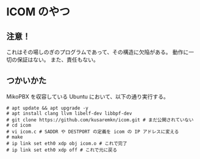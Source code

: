 # ICOM のやつ

## 注意！

これはその場しのぎのプログラムであって、その構造に欠陥がある。
動作に一切の保証はない。
また、責任もない。

## つかいかた

MikoPBX を収容している Ubuntu において、以下の通り実行する。

```console
# apt update && apt upgrade -y
# apt install clang llvm libelf-dev libbpf-dev
# git clone https://github.com/kusaremkn/icom.git # まだ公開されていない
# cd icom
# vi icom.c # SADDR や DESTPORT の定義を icom の IP アドレスに変える
# make
# ip link set eth0 xdp obj icom.o # これで完了
# ip link set eth0 xdp off # これで元に戻る
```

